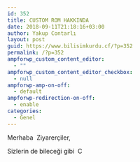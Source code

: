```yaml
---
id: 352
title: CUSTOM ROM HAKKINDA
date: 2018-09-11T21:18:16+03:00
author: Yakup Contarlı
layout: post
guid: https://www.bilisimkurdu.cf/?p=352
permalink: /?p=352
ampforwp_custom_content_editor:
  - ""
ampforwp_custom_content_editor_checkbox:
  - null
ampforwp-amp-on-off:
  - default
ampforwp-redirection-on-off:
  - enable
categories:
  - Genel
---
```

Merhaba  Ziyarerçiler,

Sizlerin de bileceği gibi  C